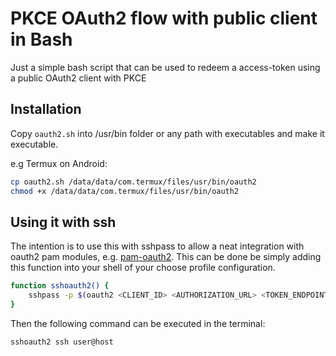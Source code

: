 # PKCE OAuth2 flow with public client in Bash

Just a simple bash script that can be used to redeem a access-token using a public OAuth2 client with PKCE

## Installation

Copy `oauth2.sh` into /usr/bin folder or any path with executables and make it executable.

e.g Termux on Android:
```bash
cp oauth2.sh /data/data/com.termux/files/usr/bin/oauth2
chmod +x /data/data/com.termux/files/usr/bin/oauth2
```

## Using it with ssh

The intention is to use this with sshpass to allow a neat integration with oauth2 pam modules, e.g. [pam-oauth2](https://github.com/pgstenberg/pam-oauth2).
This can be done be simply adding this function into your shell of your choose profile configuration.

```bash
function sshoauth2() {
    sshpass -p $(oauth2 <CLIENT_ID> <AUTHORIZATION_URL> <TOKEN_ENDPOINT>) ssh $1
}
```

Then the following command can be executed in the terminal:
```bash
sshoauth2 ssh user@host
```
